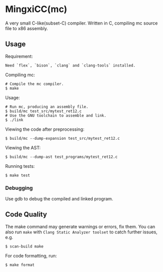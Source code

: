 # MingxiCC(mc)

A very small C-like(subset-C) compiler. Written in C, compiling mc source file to x86 assembly.

## Usage

Requirement: 

    Need `flex`, `bison`, `clang` and `clang-tools` installed.

Compiling mc:

    # Compile the mc compiler.
    $ make

Usage:

    # Run mc, producing an assembly file.
    $ build/mc test_src/mytest_ret12.c
    # Use the GNU toolchain to assemble and link.
    $ ./link

Viewing the code after preprocessing:

    $ build/mc --dump-expansion test_src/mytest_ret12.c

Viewing the AST:

    $ build/mc --dump-ast test_programs/mytest_ret12.c

Running tests:

    $ make test

### Debugging

Use gdb to debug the compiled and linked program.

## Code Quality

The make command may generate warnings or errors, fix them. 
You can also run `make` with `Clang Static Analyzer toolset` to catch further issues, e.g.

    $ scan-build make

For code formatting, run:

    $ make format
